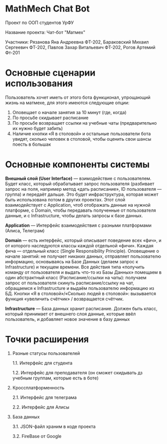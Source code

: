# MathMech Chat Bot
Проект по ООП студентов УрФУ

Название проекта: Чат-бот "Матмех"

Участники: Рязанова Яна Андреевна ФТ-202, Бараковский Михаил Сергеевич ФТ-202, Павлов Захар Витальевич ФТ-202, Рогов Артемий Фт-201

# Основные сценарии использования 
Пользователь хочет иметь от этого бота функционал, упрощающий жизнь на матмехе, для этого имеются следующие опции:
1. Оповещает о начале занятия за 10 минут (где, когда)
2. По просьбе скидывает расписание
3. По просьбе возвращает ссылки на учебные чаты (предварительно их нужно будет забить)
4. Наличие кнопки «Я в столовой» и остальные пользователи бота увидят, сколько человек в столовой, чтобы оценить свои шансы поесть в большак

# Основные компоненты системы
**Внешный слой (User Interface)** — взимодействие с пользователем. Будет класс, который обрабатывает запрос пользователя (разбивает запрос на поля, например метод «дать расписание», ID пользователя — группа) и передаёт дальше. Это будет инфраструктура, которая может быть использована потом в других проектах. Этот слой взаимодействует с Application, чтоб отображать данные на нужной платформе, с Domain, чтобы передавать полученные от пользователя данные, и с Infrastructure, чтобы делать запросы к базе данных.

**Application** — Интерфейс взаимодействия с разными платформами (Алиса, Телеграм)

**Domain** — есть интерфейс, который описывает поведение всех «фич», и от которого наследуются классы каждой отдельной «фичи». Каждая фича — отдельный класс (Single Responsibility Principle). Оповещение о начале занятий: не получает никаких данных, отправляет пользователю информацию, основываясь на Базе Данных (делаем запрос к Infrastructure) и текущем времени. Все действия типа «получить команду от пользователя и выдать что-то из Базы Данных» помещаем в один абстрактный класс (Расписание/ссылки на чаты): получаем запрос от пользователя скинуть расписание/ссылку на чат, обращаемся к Infrastructure и выдаём пользователю информацию из БД. Кнопки «Я в столовой»/«Сколько людей в столовой»: вызывается функция «увеличить счётчик» / возвращается счётчик.

**Infrastructure** — База данных хранит расписание. Должен быть класс, который принимает от внешнего слоя данные, которые ввёл пользователь, и добавляет новое значение в базу данных

# Точки расширения
1. Разные статусы пользователей

  	1.1. Интерфейс для студента
  
  	1.2. Интерфейс для преподавателя (он сможет скидывать дз учебным группам, которые есть в ботe)
  
2. Кроссплатформенность 

  	2.1. Интерфейс для телеграма
  
  	2.2. Интерфейс для Алисы
  
3. База данных

  	3.1. JSON-файл храним в коде проекта
  
  	3.2. FireBase от Google
